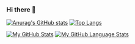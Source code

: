 ### Hi there 👋

<!--
**abdullahalnoman8/abdullahalnoman8** is a ✨ _special_ ✨ repository because its `README.md` (this file) appears on your GitHub profile.


My primary expertise in Java Programming and Full-Stack Engineering. I have worked with Java Spring Framework, Spring Boot, Android Development, Flutter Development.
I worked for around 4 years in the industry. I have strong knowledge in Pattern-Oriented Software Architecture and Design, Data Science, Machine Learning, etc.


Here are some ideas to get you started:

- 🔭 I’m currently working on ...
- 🌱 I’m currently learning ...
- 👯 I’m looking to collaborate on ...
- 🤔 I’m looking for help with ...
- 💬 Ask me about ...
- 📫 How to reach me: ...
- 😄 Pronouns: ...
- ⚡ Fun fact: ...
-->

[![Anurag's GitHub stats](https://github-readme-stats.vercel.app/api?username=abdullahalnoman8)](http://isradeleon.com/github-portfolio.html?user=abdullahalnoman8)
[![Top Langs](https://github-readme-stats.vercel.app/api/top-langs/?username=abdullahalnoman8&layout=compact)](http://isradeleon.com/github-portfolio.html?user=abdullahalnoman8)

[![My GitHub Stats](https://github-readme-stats.vercel.app/api/?username=abdullahalnoman8&count_private=true&theme=tokyonight&showicons=true)](http://isradeleon.com/github-portfolio.html?user=abdullahalnoman8)
[![My GitHub Language Stats](https://github-readme-stats.vercel.app/api/top-langs/?username=abdullahalnoman8d&langs_count=5&theme=tokyonight)](http://isradeleon.com/github-portfolio.html?user=abdullahalnoman8)


